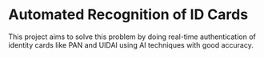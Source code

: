 # Automated Recognition of ID Cards
 This project aims to solve this problem by doing real-time authentication of identity cards like PAN and UIDAI using AI techniques with good accuracy.
